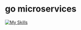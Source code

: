 # go microservices


[![My Skills](https://skills.thijs.gg/icons?i=go,rabbitmq,htmx,docker,kubernetes)](https://skills.thijs.gg)
